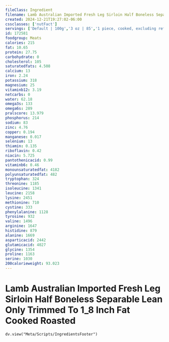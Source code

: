 ```yaml
---
fileClass: Ingredient
filename: Lamb Australian Imported Fresh Leg Sirloin Half Boneless Separable Lean Only Trimmed To 1_8 Inch Fat Cooked Roasted
created: 2024-12-21T19:27:02-06:00
cssclasses: ['nutFact']
servings: ['Default | 100g','3 oz | 85','1 piece, cooked, excluding refuse (yield from 1 lb raw meat with refuse) | 259']
id: 172581
foodgroup: Meats
calories: 215
fat: 10.65
protein: 27.75
carbohydrate: 0
cholesterol: 105
saturatedfats: 4.508
calcium: 13
iron: 2.24
potassium: 318
magnesium: 25
vitaminb12: 3.19
netcarbs: 0
water: 62.18
omega3s: 133
omega6s: 289
pralscore: 13.979
phosphorus: 214
sodium: 83
zinc: 4.76
copper: 0.194
manganese: 0.017
selenium: 13
thiamin: 0.135
riboflavin: 0.42
niacin: 5.725
pantothenicacid: 0.99
vitaminb6: 0.46
monounsaturatedfat: 4182
polyunsaturatedfat: 482
tryptophan: 324
threonine: 1185
isoleucine: 1341
leucine: 2158
lysine: 2451
methionine: 710
cystine: 333
phenylalanine: 1128
tyrosine: 932
valine: 1496
arginine: 1647
histidine: 879
alanine: 1669
asparticacid: 2442
glutamicacid: 4027
glycine: 1354
proline: 1163
serine: 1030
200calorieweight: 93.023
---
```


# Lamb Australian Imported Fresh Leg Sirloin Half Boneless Separable Lean Only Trimmed To 1_8 Inch Fat Cooked Roasted

```dataviewjs
dv.view("Meta/Scripts/IngredientsFooter")
```